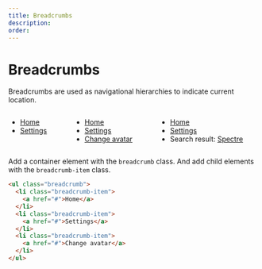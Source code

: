 ```yaml
---
title: Breadcrumbs
description: 
order: 
---
```


# Breadcrumbs

Breadcrumbs are used as navigational hierarchies to indicate current location.

<div class="vp-raw docs-demo columns">
  <div class="column col-12">
    <ul class="breadcrumb">
      <li class="breadcrumb-item"><a class="tooltip" href="#breadcrumbs" data-tooltip="Home">Home</a></li>
      <li class="breadcrumb-item"><a class="tooltip" href="#breadcrumbs" data-tooltip="Settings">Settings</a></li>
    </ul>
  </div>
  <div class="column col-12">
    <ul class="breadcrumb">
      <li class="breadcrumb-item"><a class="tooltip" href="#breadcrumbs" data-tooltip="Home">Home</a></li>
      <li class="breadcrumb-item"><a class="tooltip" href="#breadcrumbs" data-tooltip="Settings">Settings</a></li>
      <li class="breadcrumb-item"><a class="tooltip" href="#breadcrumbs" data-tooltip="Change avatar">Change avatar</a></li>
    </ul>
  </div>
  <div class="column col-12">
    <ul class="breadcrumb">
      <li class="breadcrumb-item"><a class="tooltip" href="#breadcrumbs" data-tooltip="Home">Home</a></li>
      <li class="breadcrumb-item"><a class="tooltip" href="#breadcrumbs" data-tooltip="Settings">Settings</a></li>
      <li class="breadcrumb-item">Search result: <a class="tooltip" href="#breadcrumbs" data-tooltip="Search result: Spectre">Spectre</a></li>
    </ul>
  </div>
</div>

Add a container element with the `breadcrumb` class. And add child elements with the `breadcrumb-item` class.

```html
<ul class="breadcrumb">
  <li class="breadcrumb-item">
    <a href="#">Home</a>
  </li>
  <li class="breadcrumb-item">
    <a href="#">Settings</a>
  </li>
  <li class="breadcrumb-item">
    <a href="#">Change avatar</a>
  </li>
</ul>
```
